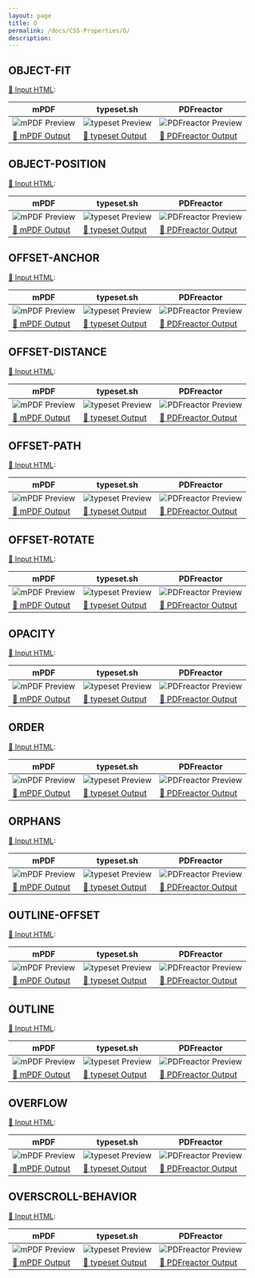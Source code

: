 ```yaml
---
layout: page
title: O
permalink: /docs/CSS-Properties/O/
description: 
---
```




## OBJECT-FIT

[📄 Input HTML](/html/CSS%20Properties/O/object-fit.html):

| mPDF | typeset.sh | PDFreactor |
|---------|---------|---------|
| ![mPDF Preview](mpdf__html_CSS_Properties_O_object-fit.html.png) | ![typeset Preview](typeset__html_CSS_Properties_O_object-fit.html.png) | ![PDFreactor Preview](pdfreactor__html_CSS_Properties_O_object-fit.html.png) |
| [📕 mPDF Output](mpdf__html_CSS_Properties_O_object-fit.html.pdf) | [📕 typeset Output](typeset__html_CSS_Properties_O_object-fit.html.pdf) | [📕 PDFreactor Output](pdfreactor__html_CSS_Properties_O_object-fit.html.pdf) |
## OBJECT-POSITION

[📄 Input HTML](/html/CSS%20Properties/O/object-position.html):

| mPDF | typeset.sh | PDFreactor |
|---------|---------|---------|
| ![mPDF Preview](mpdf__html_CSS_Properties_O_object-position.html.png) | ![typeset Preview](typeset__html_CSS_Properties_O_object-position.html.png) | ![PDFreactor Preview](pdfreactor__html_CSS_Properties_O_object-position.html.png) |
| [📕 mPDF Output](mpdf__html_CSS_Properties_O_object-position.html.pdf) | [📕 typeset Output](typeset__html_CSS_Properties_O_object-position.html.pdf) | [📕 PDFreactor Output](pdfreactor__html_CSS_Properties_O_object-position.html.pdf) |
## OFFSET-ANCHOR

[📄 Input HTML](/html/CSS%20Properties/O/offset-anchor.html):

| mPDF | typeset.sh | PDFreactor |
|---------|---------|---------|
| ![mPDF Preview](mpdf__html_CSS_Properties_O_offset-anchor.html.png) | ![typeset Preview](typeset__html_CSS_Properties_O_offset-anchor.html.png) | ![PDFreactor Preview](pdfreactor__html_CSS_Properties_O_offset-anchor.html.png) |
| [📕 mPDF Output](mpdf__html_CSS_Properties_O_offset-anchor.html.pdf) | [📕 typeset Output](typeset__html_CSS_Properties_O_offset-anchor.html.pdf) | [📕 PDFreactor Output](pdfreactor__html_CSS_Properties_O_offset-anchor.html.pdf) |
## OFFSET-DISTANCE

[📄 Input HTML](/html/CSS%20Properties/O/offset-distance.html):

| mPDF | typeset.sh | PDFreactor |
|---------|---------|---------|
| ![mPDF Preview](mpdf__html_CSS_Properties_O_offset-distance.html.png) | ![typeset Preview](typeset__html_CSS_Properties_O_offset-distance.html.png) | ![PDFreactor Preview](pdfreactor__html_CSS_Properties_O_offset-distance.html.png) |
| [📕 mPDF Output](mpdf__html_CSS_Properties_O_offset-distance.html.pdf) | [📕 typeset Output](typeset__html_CSS_Properties_O_offset-distance.html.pdf) | [📕 PDFreactor Output](pdfreactor__html_CSS_Properties_O_offset-distance.html.pdf) |
## OFFSET-PATH

[📄 Input HTML](/html/CSS%20Properties/O/offset-path.html):

| mPDF | typeset.sh | PDFreactor |
|---------|---------|---------|
| ![mPDF Preview](mpdf__html_CSS_Properties_O_offset-path.html.png) | ![typeset Preview](typeset__html_CSS_Properties_O_offset-path.html.png) | ![PDFreactor Preview](pdfreactor__html_CSS_Properties_O_offset-path.html.png) |
| [📕 mPDF Output](mpdf__html_CSS_Properties_O_offset-path.html.pdf) | [📕 typeset Output](typeset__html_CSS_Properties_O_offset-path.html.pdf) | [📕 PDFreactor Output](pdfreactor__html_CSS_Properties_O_offset-path.html.pdf) |
## OFFSET-ROTATE

[📄 Input HTML](/html/CSS%20Properties/O/offset-rotate.html):

| mPDF | typeset.sh | PDFreactor |
|---------|---------|---------|
| ![mPDF Preview](mpdf__html_CSS_Properties_O_offset-rotate.html.png) | ![typeset Preview](typeset__html_CSS_Properties_O_offset-rotate.html.png) | ![PDFreactor Preview](pdfreactor__html_CSS_Properties_O_offset-rotate.html.png) |
| [📕 mPDF Output](mpdf__html_CSS_Properties_O_offset-rotate.html.pdf) | [📕 typeset Output](typeset__html_CSS_Properties_O_offset-rotate.html.pdf) | [📕 PDFreactor Output](pdfreactor__html_CSS_Properties_O_offset-rotate.html.pdf) |
## OPACITY

[📄 Input HTML](/html/CSS%20Properties/O/opacity.html):

| mPDF | typeset.sh | PDFreactor |
|---------|---------|---------|
| ![mPDF Preview](mpdf__html_CSS_Properties_O_opacity.html.png) | ![typeset Preview](typeset__html_CSS_Properties_O_opacity.html.png) | ![PDFreactor Preview](pdfreactor__html_CSS_Properties_O_opacity.html.png) |
| [📕 mPDF Output](mpdf__html_CSS_Properties_O_opacity.html.pdf) | [📕 typeset Output](typeset__html_CSS_Properties_O_opacity.html.pdf) | [📕 PDFreactor Output](pdfreactor__html_CSS_Properties_O_opacity.html.pdf) |
## ORDER

[📄 Input HTML](/html/CSS%20Properties/O/order.html):

| mPDF | typeset.sh | PDFreactor |
|---------|---------|---------|
| ![mPDF Preview](mpdf__html_CSS_Properties_O_order.html.png) | ![typeset Preview](typeset__html_CSS_Properties_O_order.html.png) | ![PDFreactor Preview](pdfreactor__html_CSS_Properties_O_order.html.png) |
| [📕 mPDF Output](mpdf__html_CSS_Properties_O_order.html.pdf) | [📕 typeset Output](typeset__html_CSS_Properties_O_order.html.pdf) | [📕 PDFreactor Output](pdfreactor__html_CSS_Properties_O_order.html.pdf) |
## ORPHANS

[📄 Input HTML](/html/CSS%20Properties/O/orphans.html):

| mPDF | typeset.sh | PDFreactor |
|---------|---------|---------|
| ![mPDF Preview](mpdf__html_CSS_Properties_O_orphans.html.png) | ![typeset Preview](typeset__html_CSS_Properties_O_orphans.html.png) | ![PDFreactor Preview](pdfreactor__html_CSS_Properties_O_orphans.html.png) |
| [📕 mPDF Output](mpdf__html_CSS_Properties_O_orphans.html.pdf) | [📕 typeset Output](typeset__html_CSS_Properties_O_orphans.html.pdf) | [📕 PDFreactor Output](pdfreactor__html_CSS_Properties_O_orphans.html.pdf) |
## OUTLINE-OFFSET

[📄 Input HTML](/html/CSS%20Properties/O/outline-offset.html):

| mPDF | typeset.sh | PDFreactor |
|---------|---------|---------|
| ![mPDF Preview](mpdf__html_CSS_Properties_O_outline-offset.html.png) | ![typeset Preview](typeset__html_CSS_Properties_O_outline-offset.html.png) | ![PDFreactor Preview](pdfreactor__html_CSS_Properties_O_outline-offset.html.png) |
| [📕 mPDF Output](mpdf__html_CSS_Properties_O_outline-offset.html.pdf) | [📕 typeset Output](typeset__html_CSS_Properties_O_outline-offset.html.pdf) | [📕 PDFreactor Output](pdfreactor__html_CSS_Properties_O_outline-offset.html.pdf) |
## OUTLINE

[📄 Input HTML](/html/CSS%20Properties/O/outline.html):

| mPDF | typeset.sh | PDFreactor |
|---------|---------|---------|
| ![mPDF Preview](mpdf__html_CSS_Properties_O_outline.html.png) | ![typeset Preview](typeset__html_CSS_Properties_O_outline.html.png) | ![PDFreactor Preview](pdfreactor__html_CSS_Properties_O_outline.html.png) |
| [📕 mPDF Output](mpdf__html_CSS_Properties_O_outline.html.pdf) | [📕 typeset Output](typeset__html_CSS_Properties_O_outline.html.pdf) | [📕 PDFreactor Output](pdfreactor__html_CSS_Properties_O_outline.html.pdf) |
## OVERFLOW

[📄 Input HTML](/html/CSS%20Properties/O/overflow.html):

| mPDF | typeset.sh | PDFreactor |
|---------|---------|---------|
| ![mPDF Preview](mpdf__html_CSS_Properties_O_overflow.html.png) | ![typeset Preview](typeset__html_CSS_Properties_O_overflow.html.png) | ![PDFreactor Preview](pdfreactor__html_CSS_Properties_O_overflow.html.png) |
| [📕 mPDF Output](mpdf__html_CSS_Properties_O_overflow.html.pdf) | [📕 typeset Output](typeset__html_CSS_Properties_O_overflow.html.pdf) | [📕 PDFreactor Output](pdfreactor__html_CSS_Properties_O_overflow.html.pdf) |
## OVERSCROLL-BEHAVIOR

[📄 Input HTML](/html/CSS%20Properties/O/overscroll-behavior.html):

| mPDF | typeset.sh | PDFreactor |
|---------|---------|---------|
| ![mPDF Preview](mpdf__html_CSS_Properties_O_overscroll-behavior.html.png) | ![typeset Preview](typeset__html_CSS_Properties_O_overscroll-behavior.html.png) | ![PDFreactor Preview](pdfreactor__html_CSS_Properties_O_overscroll-behavior.html.png) |
| [📕 mPDF Output](mpdf__html_CSS_Properties_O_overscroll-behavior.html.pdf) | [📕 typeset Output](typeset__html_CSS_Properties_O_overscroll-behavior.html.pdf) | [📕 PDFreactor Output](pdfreactor__html_CSS_Properties_O_overscroll-behavior.html.pdf) |

